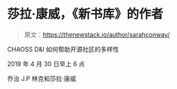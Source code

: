 # 莎拉·康威，《新书库》的作者

> 原文：<https://thenewstack.io/author/sarahconway/>

CHAOSS D&I 如何帮助开源社区的多样性

2019 年 4 月 30 日早上 6 点

乔治 J.P 林克和莎拉·康威